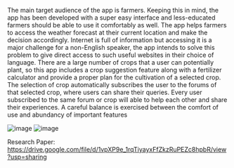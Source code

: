 The main target audience of the app is farmers. Keeping this in mind, the app has been developed with a super easy interface and less-educated farmers should be able to use it comfortably as well. The app helps farmers to access the weather forecast at their current location and make the decision accordingly. Internet is full of information but accessing it is a major challenge for a non-English speaker, the app intends to solve this problem to give direct access to such useful websites in their choice of language. There are a large number of crops that a user can potentially plant, so this app includes a crop suggestion feature along with a fertilizer calculator and provide a proper plan for the cultivation of a selected crop. The selection of crop automatically subscribes the user to the forums of that selected crop, where users can share their queries. Every user subscribed to the same forum or crop will able to help each other and share their experiences. A careful balance is exercised between the comfort of use and abundancy of important features

![image](https://user-images.githubusercontent.com/54117859/133574136-67dd501d-addd-4904-8020-3827ce9b2e90.png)
![image](https://user-images.githubusercontent.com/54117859/133574157-2761a50b-a2bc-4993-8178-42672046aafc.png)

Research Paper: https://drive.google.com/file/d/1vpXP9e_1rqTiyayxFfZkzRuPEZc8hpbR/view?usp=sharing
